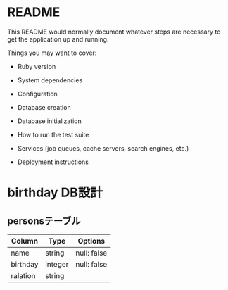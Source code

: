 # README

This README would normally document whatever steps are necessary to get the
application up and running.

Things you may want to cover:

* Ruby version

* System dependencies

* Configuration

* Database creation

* Database initialization

* How to run the test suite

* Services (job queues, cache servers, search engines, etc.)

* Deployment instructions

# birthday DB設計
## personsテーブル
|Column|Type|Options|
|------|----|-------|
|name|string|null: false|
|birthday|integer|null: false|
|ralation|string||
